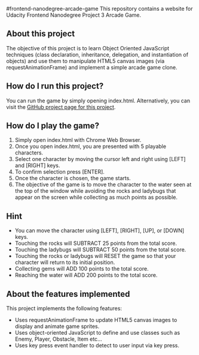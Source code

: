 #frontend-nanodegree-arcade-game
This repository contains a website for Udacity Frontend Nanodegree Project 3 Arcade Game.

## About this project
The objective of this project is to learn Object Oriented JavaScript techniques (class declaration, inheritance, delegation, and instantiation of objects) and use them to manipulate HTML5 canvas images (via requestAnimationFrame) and implement a simple arcade game clone.

## How do I run this project?
You can run the game by simply opening index.html. Alternatively, you can visit the [GitHub project page for this project](http://tsakauchi.github.io/frontend-nanodegree-arcade-game/).

## How do I play the game?
1. Simply open index.html with Chrome Web Browser.
2. Once you open index.html, you are presented with 5 playable characters.
3. Select one character by moving the cursor left and right using
   [LEFT] and [RIGHT] keys.
4. To confirm selection press [ENTER].
5. Once the character is chosen, the game starts.
6. The objective of the game is to move the character to the water seen
at the top of the window while avoiding the rocks and ladybugs that
appear on the screen while collecting as much points as possible.

## Hint
* You can move the character using [LEFT], [RIGHT], [UP], or [DOWN] keys.
* Touching the rocks will SUBTRACT 25 points from the total score.
* Touching the ladybugs will SUBTRACT 50 points from the total score.
* Touching the rocks or ladybugs will RESET the game so that your
  character will return to its initial position.
* Collecting gems will ADD 100 points to the total score.
* Reaching the water will ADD 200 points to the total score.

## About the features implemented
This project implements the following features:
* Uses requestAnimationFrame to update HTML5 canvas images to display and animate game sprites.
* Uses object-oriented JavaScript to define and use classes such as Enemy, Player, Obstacle, Item etc...
* Uses key press event handler to detect to user input via key press.
